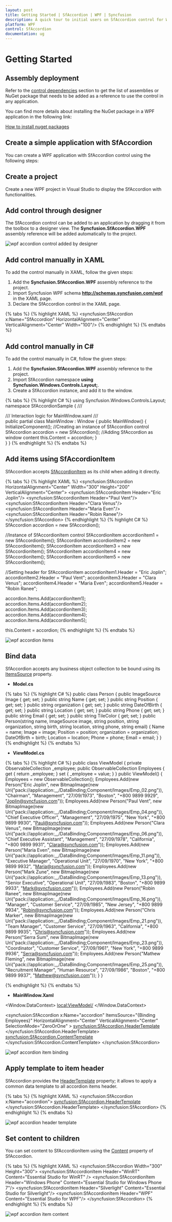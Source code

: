 ```yaml
---
layout: post
title: Getting Started | SfAccordion | WPF | Syncfusion
description: A quick tour to initial users on SfAccordion control for WPF
platform: WPF
control: SfAccordion
documentation: ug
---
```


# Getting Started

## Assembly deployment

Refer to the [control dependencies](https://help.syncfusion.com/wpf/control-dependencies#sfaccordion) section to get the list of assemblies or NuGet package that needs to be added as a reference to use the control in any application.

You can find more details about installing the NuGet package in a WPF application in the following link: 

[How to install nuget packages](https://help.syncfusion.com/wpf/nuget-packages)

## Create a simple application with SfAccordion

You can create a WPF application with SfAccordion control using the following steps:

## Create a project

Create a new WPF project in Visual Studio to display the SfAccordion with functionalities.

## Add control through designer

The SfAccordion control can be added to an application by dragging it from the toolbox to a designer view. The **Syncfusion.SfAccordion.WPF** assembly reference will be added automatically to the project.

![wpf accordion control added by designer](Getting-Started_images/wpf-accordion-control-added-by-designer.png)

## Add control manually in XAML

To add the control manually in XAML, follow the given steps:

1. Add the **Syncfusion.SfAccordion.WPF** assembly reference to the project.
2. Import Syncfusion WPF schema **http://schemas.syncfusion.com/wpf** in the XAML page.
3. Declare the SfAccordion control in the XAML page.

{% tabs %}
{% highlight XAML %}
<Window xmlns="http://schemas.microsoft.com/winfx/2006/xaml/presentation"
        xmlns:x="http://schemas.microsoft.com/winfx/2006/xaml"
        xmlns:syncfusion="http://schemas.syncfusion.com/wpf" 
        x:Class="SfAccordionSample.MainWindow"
        Title="SfAccordion Sample" Height="350" Width="525">
    <Grid>
        <!-- Adding SfAccordion control -->
        <syncfusion:SfAccordion x:Name="SfAccordion" HorizontalAlignment="Center"  VerticalAlignment="Center" Width="100"/>
    </Grid>
</Window>
{% endhighlight %}
{% endtabs %}

## Add control manually in C\#

To add the control manually in C#, follow the given steps:

1. Add the **Syncfusion.SfAccordion.WPF** assembly reference to the project. 
2. Import SfAccordion namespace **using Syncfusion.Windows.Controls.Layout;**.
3. Create a SfAccordion instance, and add it to the window.

{% tabs %}
{% highlight C# %}
using Syncfusion.Windows.Controls.Layout;
namespace SfAccordionSample
{
    /// <summary>
    /// Interaction logic for MainWindow.xaml
    /// </summary>
    public partial class MainWindow : Window
    {
        public MainWindow()
        {
                InitializeComponent();
	        //Creating an instance of SfAccordion control
	        SfAccordion accordion = new SfAccordion();
                //Adding SfAccordion as window content
		this.Content = accordion;
        }       
    }
}
{% endhighlight %}
{% endtabs %}

## Add items using SfAccordionItem

SfAccordion accepts [SfAccordionItem](https://help.syncfusion.com/cr/wpf/Syncfusion.SfAccordion.WPF~Syncfusion.Windows.Controls.Layout.SfAccordionItem.html) as its child when adding it directly.

{% tabs %}
{% highlight XAML %}
<syncfusion:SfAccordion HorizontalAlignment="Center" Width="300" Height="200" VerticalAlignment="Center">
        <syncfusion:SfAccordionItem Header="Eric Joplin"/>
        <syncfusion:SfAccordionItem Header="Paul Vent"/>
        <syncfusion:SfAccordionItem Header="Clara Venus"/>
        <syncfusion:SfAccordionItem Header="Maria Even"/>
        <syncfusion:SfAccordionItem Header="Robin Ranee"/>
</syncfusion:SfAccordion>
{% endhighlight %}
{% highlight C# %}
SfAccordion accordion = new SfAccordion();

//Instance of SfAccordionItem control
SfAccordionItem accordionItem1 = new SfAccordionItem();
SfAccordionItem accordionItem2 = new SfAccordionItem();
SfAccordionItem accordionItem3 = new SfAccordionItem();
SfAccordionItem accordionItem4 = new SfAccordionItem();
SfAccordionItem accordionItem5 = new SfAccordionItem();

//Setting header for SfAccordionItem
accordionItem1.Header = "Eric Joplin";
accordionItem2.Header = "Paul Vent";
accordionItem3.Header = "Clara Venus";
accordionItem4.Header = "Maria Even";
accordionItem5.Header = "Robin Ranee";

accordion.Items.Add(accordionItem1);
accordion.Items.Add(accordionItem2);
accordion.Items.Add(accordionItem3);
accordion.Items.Add(accordionItem4);
accordion.Items.Add(accordionItem5);

this.Content = accordion;
{% endhighlight %}
{% endtabs %}

![wpf accordion items](Getting-Started_images/wpf-accordion-control-items-added.png)

## Bind data

SfAccordion accepts any business object collection to be bound using its [ItemsSource](https://docs.microsoft.com/en-us/dotnet/api/system.windows.controls.itemscontrol.itemssourceproperty?view=netframework-4.7.2) property.

* **Model.cs**

{% tabs %}
{% highlight C# %}
public class Person
{
        public ImageSource Image { get; set; }
        public string Name { get; set; }
        public string Position { get; set; }
        public string organization { get; set; }
        public string DateOfBirth { get; set; }
        public string Location { get; set; }
        public string Phone { get; set; }
        public string Email { get; set; }
        public string TileColor { get; set; }
        public Person(string name, ImageSource image, string position, string organization, string birth, string location, string phone, string email)
        {
            Name = name;
            Image = image;
            Position = position;
            organization = organization;
            DateOfBirth = birth;
            Location = location;
            Phone = phone;
            Email = email;
        }
}
{% endhighlight %}
{% endtabs %}

* **ViewModel.cs**

{% tabs %}
{% highlight C# %}
public class ViewModel
{
        private ObservableCollection<Person> _employee;
        public ObservableCollection<Person> Employees
        {
            get { return _employee; }
            set { _employee = value; }
        }
        public ViewModel()
        {
            Employees = new ObservableCollection<Person>();
            Employees.Add(new Person("Eric Joplin", new BitmapImage(new Uri("pack://application:,,,/DataBinding;Component/Images/Emp_02.png")), "Chairman", "Management", "27/09/1973", "Boston", "+800 9899 9929", "Joplin@syncfusion.com"));
            Employees.Add(new Person("Paul Vent", new BitmapImage(new Uri("pack://application:,,,/DataBinding;Component/Images/Emp_04.png")), "Chief Executive Officer", "Management", "27/09/1975", "New York", "+800 9899 9930", "Paul@syncfusion.com"));
            Employees.Add(new Person("Clara Venus", new BitmapImage(new Uri("pack://application:,,,/DataBinding;Component/Images/Emp_06.png")), "Chief Executive Assistant", "Management", "27/09/1978", "California", "+800 9899 9931", "Clara@syncfusion.com"));
            Employees.Add(new Person("Maria Even", new BitmapImage(new Uri("pack://application:,,,/DataBinding;Component/Images/Emp_11.png")), "Executive Manager", "Operational Unit", "27/09/1970", "New York", "+800 9899 9932", "Maria@syncfusion.com"));
            Employees.Add(new Person("Mark Zune", new BitmapImage(new Uri("pack://application:,,,/DataBinding;Component/Images/Emp_13.png")), "Senior Executive", "Operational Unit", "27/09/1983", "Boston", "+800 9899 9933", "Mark@syncfusion.com"));
            Employees.Add(new Person("Robin Ranee", new BitmapImage(new Uri("pack://application:,,,/DataBinding;Component/Images/Emp_16.png")), "Manager", "Customer Service", "27/09/1985", "New Jersey", "+800 9899 9934", "Robin@syncfusion.com"));
            Employees.Add(new Person("Chris Marker", new BitmapImage(new Uri("pack://application:,,,/DataBinding;Component/Images/Emp_21.png")), "Team Manager", "Customer Service", "27/09/1963", "California", "+800 9899 9935", "Chris@syncfusion.com"));
			Employees.Add(new Person("Serra Sum", new BitmapImage(new Uri("pack://application:,,,/DataBinding;Component/Images/Emp_23.png")), "Coordinator", "Customer Service", "27/09/1961", "New York", "+800 9899 9936", "Serra@syncfusion.com"));
			Employees.Add(new Person("Mathew Fleming", new BitmapImage(new Uri("pack://application:,,,/DataBinding;Component/Images/Emp_25.png")), "Recruitment Manager", "Human Resource", "27/09/1986", "Boston", "+800 9899 9937", "Mathew@syncfusion.com"));
	} 
}

{% endhighlight %}
{% endtabs %}

* **MainWindow.Xaml**

<Window.DataContext>
        <local:ViewModel/>
</Window.DataContext>

<syncfusion:SfAccordion x:Name="accordion" ItemsSource="{Binding Employees}" HorizontalAlignment="Center" VerticalAlignment="Center" SelectionMode="ZeroOrOne" >
        <syncfusion:SfAccordion.HeaderTemplate>
                <DataTemplate>
                        <Grid>
                                <TextBlock Text="{Binding Name}" Width="450" FontSize="18"  VerticalAlignment="Center" Margin="8" />
			</Grid>
		</DataTemplate>
	</syncfusion:SfAccordion.HeaderTemplate>
        <syncfusion:SfAccordion.ContentTemplate>
                <DataTemplate>
                        <Grid>
			        <TextBlock Text="Position "/>
			        <TextBlock Text="{Binding Position}" Grid.Column="1"/>
			        <TextBlock Text="Organization " Grid.Row="1"/>
			        <TextBlock Text="{Binding organization}" Grid.Row="1" Grid.Column="1"/>
			        <TextBlock Text="Date Of Birth " Grid.Row="2"/>
			        <TextBlock Text="{Binding DateOfBirth}" Grid.Row="2" Grid.Column="1"/>
			        <TextBlock Text="Location " Grid.Row="3"/>
			        <TextBlock Text="{Binding Location}" Grid.Row="3" Grid.Column="1"/>
       			        <TextBlock Grid.ColumnSpan="2" Grid.Row="2" VerticalAlignment="Top" Margin="20" FontSize="14" FontWeight="Light" >
                                        <TextBlock TextWrapping="Wrap" Text= "Lorem ipsum dolor sit amet, lacus amet amet ultricies. Quisque mi venenatis morbi libero, orci dis, mi ut et class porta, massa ligula magna enim, aliquam orci vestibulum tempus."/>
                                </TextBlock>
			        <TextBlock Text=")" FontFamily="Wingdings"/>
			        <TextBlock Text="{Binding Phone}" Grid.Column="1" Margin="5 0" VerticalAlignment="Center"/>
			        <TextBlock Text="*" FontFamily="Wingdings" Grid.Column="2"/>
        		        <TextBlock Text="{Binding Email}" Grid.Column="3" Margin="5 0" VerticalAlignment="Center"/> 
			</Grid>
		</DataTemplate>
	</syncfusion:SfAccordion.ContentTemplate>
</syncfusion:SfAccordion>

![wpf accordion item binding](Getting-Started_images/wpf-accordion-item-binding.png)

## Apply template to item header

SfAccordion provides the [HeaderTemplate](https://help.syncfusion.com/cr/wpf/Syncfusion.SfAccordion.WPF~Syncfusion.Windows.Controls.Layout.SfAccordion~HeaderTemplate.html) property; it allows to apply a common data template to all accordion items header.

{% tabs %}
{% highlight XAML %}
<syncfusion:SfAccordion x:Name="accordion">
        <syncfusion:SfAccordion.HeaderTemplate>
                <DataTemplate>
                    <Grid>
                        <TextBlock Text="{Binding}" Foreground="Red"/>
                    </Grid>
                </DataTemplate> 
        </syncfusion:SfAccordion.HeaderTemplate>
</syncfusion:SfAccordion>
{% endhighlight %}
{% endtabs %}

![wpf accordion header template](Getting-Started_images/wpf-accordion-header-customization.png)

## Set content to children

You can set content to SfAccordionItem using the [Content](https://docs.microsoft.com/en-us/dotnet/api/system.windows.controls.contentcontrol.content?view=netframework-4.7.2) property of SfAccordion.

{% tabs %}
{% highlight XAML %}
<syncfusion:SfAccordion Width="300" Height="300">
        <syncfusion:SfAccordionItem Header="WinRT" Content="Essential Studio for WinRT" />
        <syncfusion:SfAccordionItem Header="Windows Phone" Content="Essential Studio for Windows Phone 7"/>
        <syncfusion:SfAccordionItem Header="Silverlight" Content="Essential Studio for Silverlight"/>
        <syncfusion:SfAccordionItem Header="WPF" Content="Essential Studio for WPF"/>
</syncfusion:SfAccordion>
{% endhighlight %}
{% endtabs %}

![wpf accordion item content](Getting-Started_images/wpf-accordion-item-content.png)
